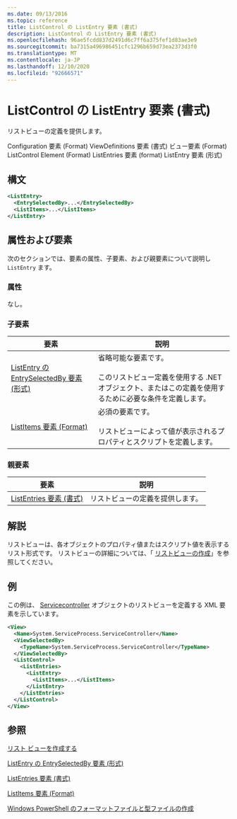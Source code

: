 ```yaml
---
ms.date: 09/13/2016
ms.topic: reference
title: ListControl の ListEntry 要素 (書式)
description: ListControl の ListEntry 要素 (書式)
ms.openlocfilehash: 96ae5fcdd837d2491d6c7ff6a375fef1d83ae3e9
ms.sourcegitcommit: ba7315a496986451cfc1296b659d73ea2373d3f0
ms.translationtype: MT
ms.contentlocale: ja-JP
ms.lasthandoff: 12/10/2020
ms.locfileid: "92666571"
---
```

# <a name="listentry-element-for-listcontrol-format"></a>ListControl の ListEntry 要素 (書式)

リストビューの定義を提供します。

Configuration 要素 (Format) ViewDefinitions 要素 (書式) ビュー要素 (Format) ListControl Element (Format) ListEntries 要素 (format) ListEntry 要素 (形式)

## <a name="syntax"></a>構文

```xml
<ListEntry>
  <EntrySelectedBy>...</EntrySelectedBy>
  <ListItems>...</ListItems>
</ListEntry>
```

## <a name="attributes-and-elements"></a>属性および要素

次のセクションでは、要素の属性、子要素、および親要素について説明し `ListEntry` ます。

### <a name="attributes"></a>属性

なし。

### <a name="child-elements"></a>子要素

|要素|説明|
|-------------|-----------------|
|[ListEntry の EntrySelectedBy 要素 (形式)](./entryselectedby-element-for-listentry-for-listcontrol-format.md)|省略可能な要素です。<br /><br /> このリストビュー定義を使用する .NET オブジェクト、またはこの定義を使用するために必要な条件を定義します。|
|[ListItems 要素 (Format)](./listitems-element-for-listentry-for-listcontrol-format.md)|必須の要素です。<br /><br /> リストビューによって値が表示されるプロパティとスクリプトを定義します。|

### <a name="parent-elements"></a>親要素

|要素|説明|
|-------------|-----------------|
|[ListEntries 要素 (書式)](./listentries-element-for-listcontrol-format.md)|リストビューの定義を提供します。|

## <a name="remarks"></a>解説

リストビューは、各オブジェクトのプロパティ値またはスクリプト値を表示するリスト形式です。 リストビューの詳細については、「 [リストビューの作成](./creating-a-list-view.md)」を参照してください。

## <a name="example"></a>例

この例は、 [Servicecontroller](/dotnet/api/System.ServiceProcess.ServiceController) オブジェクトのリストビューを定義する XML 要素を示しています。

```xml
<View>
  <Name>System.ServiceProcess.ServiceController</Name>
  <ViewSelectedBy>
    <TypeName>System.ServiceProcess.ServiceController</TypeName>
  </ViewSelectedBy>
  <ListControl>
    <ListEntries>
      <ListEntry>
        <ListItems>...</ListItems>
      </ListEntry>
    </ListEntries>
  </ListControl>
</View>
```

## <a name="see-also"></a>参照

[リスト ビューを作成する](./creating-a-list-view.md)

[ListEntry の EntrySelectedBy 要素 (形式)](./entryselectedby-element-for-listentry-for-listcontrol-format.md)

[ListEntries 要素 (書式)](./listentries-element-for-listcontrol-format.md)

[ListItems 要素 (Format)](./listitems-element-for-listentry-for-listcontrol-format.md)

[Windows PowerShell のフォーマットファイルと型ファイルの作成](./writing-a-powershell-formatting-file.md)
